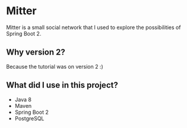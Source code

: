 # Mitter
Mitter is a small social network that I used to explore the possibilities of Spring Boot 2.

## Why version 2?
Because the tutorial was on version 2 :)

## What did I use in this project?
* Java 8
* Maven
* Spring Boot 2
* PostgreSQL
